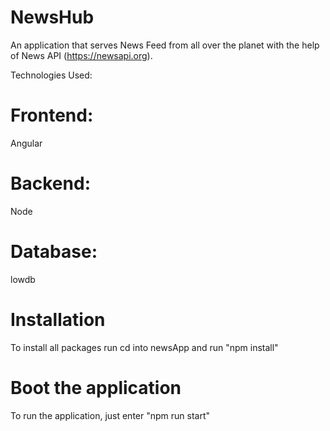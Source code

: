 # NewsHub

An application that serves News Feed from all over the planet with the help of News API (https://newsapi.org).

Technologies Used:

# Frontend:
  Angular

# Backend:
  Node

# Database:
  lowdb

# Installation
  To install all packages run cd into newsApp and run "npm install"
  
# Boot the application
  To run the application, just enter "npm run start"
  
